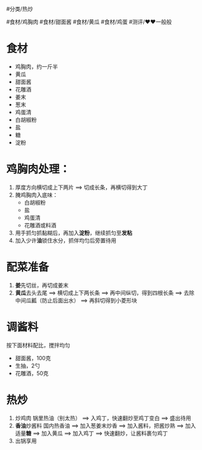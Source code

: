 #分类/热炒 
 
#食材/鸡胸肉 #食材/甜面酱 #食材/黄瓜 #食材/鸡蛋 
#测评/❤️❤️一般般

# 食材
- 鸡胸肉，约一斤半
- 黄瓜
- 甜面酱
- 花雕酒
- 姜末
- 葱末
- 鸡蛋清
- 白胡椒粉
- 盐
- 糖
- 淀粉

# 鸡胸肉处理：
   1. 厚度方向横切成上下两片 ==> 切成长条，再横切得到大丁
   2. 腌鸡胸肉入底味：
      - 白胡椒粉
      - 盐
      - 鸡蛋清
      - 花雕酒或料酒
   3. 用手抓匀抓黏糊后，再加入**淀粉**，继续抓匀至**发粘**
   4. 加入少许**油**锁住水分，抓伴均匀后旁置待用
# 配菜准备
1. **姜**先切丝，再切成姜末
2. **黄瓜**去头去尾 
   ==> 横切成上下两长条 
   ==> 再中间纵切，得到四根长条 
   ==> 去除中间瓜瓤（防止后面出水）
   ==> 再斜切得到小菱形块
# 调酱料
按下面材料配比，搅拌均匀
   - 甜面酱，100克
   - 生抽，2勺
   - 花雕酒，50克
# 热炒
1. 炒鸡肉
   锅里热油（别太热）
   ==> 入鸡丁，快速翻炒至鸡丁变白 ==> 盛出待用
2. **香油**炒酱料
   国内热香油
   ==> 加入葱姜末炒香
   ==> 加入酱料，把酱炒熟
   ==> 加入适量**糖**
   ==> 加入黄瓜
   ==> 加入鸡丁
   ==> 快速翻炒，让酱料裹匀鸡丁
3. 出锅享用
   
